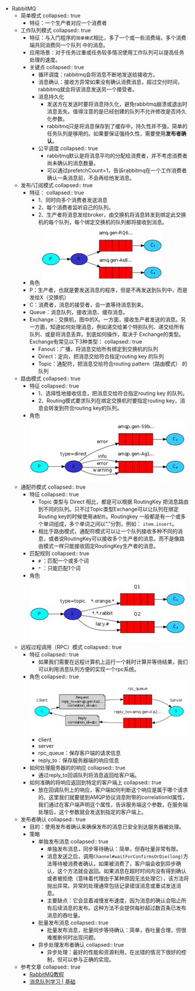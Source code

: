 - RabbitMQ
	- 简单模式
	  collapsed:: true
		- 特征：一个生产者对应一个消费者
	- 工作队列模式
	  collapsed:: true
		- 特征：与入门程序的`简单模式`相比，多了一个或一些消费端，多个消费端共同消费同一个队列 中的消息。
		- 应用场景：对于任务过重或任务较多情况使用工作队列可以提高任务处理的速度。
		- 关键点
		  collapsed:: true
			- 循环调度：rabbitmq会将消息不断地发送给接收方。
			- 消息确认：接收方异常如果没有确认消费消息，超过交付时间，rabbitmq就会将该消息发送另一个接受者。
			- 消息持久化
				- 发送方在发送时要将消息持久化，避免rabbitmq崩溃或退出时消息丢失。值得注意的是已经创建的队列不允许修改是否持久化参数。
				- rabbitmq只是将消息保存到了缓存中，持久性并不强，简单的任务队列是够用的。如果要保证强持久性，需要使用**发布者确认**。
			- 公平调度
			  collapsed:: true
				- rabbitmq默认是将消息平均的分配给消费者，并不考虑消费者尚未确认的消息数量。
				- 可以通过prefetchCount=1，告诉rabbitmq在一个工作消费者确认一条消息前，不会再给他发消息。
	- 发布/订阅模式
	  collapsed:: true
		- 特征：
		  collapsed:: true
			- 1、同时向多个消费者发送消息
			- 2、每个消费者监听自己的队列。
			- 2、生产者将消息发给broker，由交换机将消息转发到绑定此交换机的每个队列，每个绑定交换机的队列都将接收到消息。
		- 角色
		  ![发布订阅模式.png](../assets/发布订阅模式_1706260123797_0.png)
		- P：生产者，也就是要发送消息的程序，但是不再发送到队列中，而是发给X（交换机）
		- C：消费者，消息的接受者，会一直等待消息到来。
		- Queue：消息队列，接收消息、缓存消息。
		- Exchange：交换机，图中的X。一方面，接收生产者发送的消息。另一方面，知道如何处理消息，例如递交给某个特别队列、递交给所有队列、或是将消息丢弃。到底如何操作，取决于 Exchange的类型。Exchange有常见以下3种类型：
		  collapsed:: true
			- Fanout：广播，将消息交给所有绑定到交换机的队列
			- Direct：定向，把消息交给符合指定routing key 的队列
			- Topic：通配符，把消息交给符合routing pattern（路由模式） 的队列
	- 路由模式
	  collapsed:: true
		- 特征
		  collapsed:: true
			- 1、选择性地接收信息，把消息交给符合指定routing key 的队列。
			- 2、Routing模式要求队列在绑定交换机时要指定routing key，消息会转发到符合routing key的队列。
		- 角色
		  ![路由模式.png](../assets/路由模式_1706585063905_0.png)
	- 通配符模式
	  collapsed:: true
		- 特征
		  collapsed:: true
			- Topic 类型与 Direct 相比，都是可以根据 RoutingKey 把消息路由到不同的队列。只不过Topic类型Exchange可以让队列在绑定Routing key的时候使用`通配符`。Routingkey 一般都是有一个或多个单词组成，多个单词之间以”.”分割，例如： `item.insert`。
			- 相比于路由模式，通配符模式可以让一个队列接收多种不同的消息，或者说RoutingKey可以接收多个生产者的消息。而不是像路由模式一样只能接收固定RoutingKey生产者的消息。
		- 匹配规则
		  collapsed:: true
			- `#` ：匹配一个或多个词
			- `*` ：只能匹配1个词
		- 角色
		  ![通配符模式.png](../assets/通配符模式_1706602716173_0.png)
	- 远程过程调用（RPC）模式
	  collapsed:: true
		- 特征
		  collapsed:: true
			- 如果我们需要在远程计算机上运行一个耗时计算并等待结果，我们可以利用消息队列方便的实现一个rpc系统。
		- 角色
		  collapsed:: true
		  ![rpc模式.png](../assets/rpc模式_1706602863437_0.png)
			- client
			- server
			- rpc_queue：保存客户端的请求信息
			- reply_to：保存服务器端的响应信息
		- 如何处理服务器的的响应
		  collapsed:: true
			- 通过reply_to回调队列将消息返回给客户端。
		- 如何准确的将响应返回到特定的客户端上
		  collapsed:: true
			- 放在回调队列上的响应，客户端如何判断这个响应是属于哪个请求的。这里我们就要提到AMQP协议消息附带的correlationId属性，我们通过在客户端声明这个属性，告诉服务端这个参数，在服务端处理后，这个参数就会发送到指定的客户端上。
	- 发布者确认
	  collapsed:: true
		- 目的：使用发布者确认来确保发布的消息已安全到达服务器被处理。
		- 策略
			- 单独发布消息
			  collapsed:: true
				- 单独发布消息，同步等待确认：简单，但吞吐量非常有限。
				- 消息发送之后，调用`Channel#waitForConfirmsOrDie(long)`方法等待被消费者确认，如果被消费了，客户端会收到异步确认，这个方法就会返回。如果消息在超时时间内没有得到确认或者被拒绝（意味着代理由于某种原因无法处理它），该方法将抛出异常。异常的处理通常包括记录错误消息或重试发送消息。
				- 主要缺点：它会显着减慢发布速度，因为消息的确认会阻止所有后续消息的发布。这种方法不会提供每秒超过数百条已发布消息的吞吐量。
			- 批量发布消息
			  collapsed:: true
				- 批量发布消息，批量同步等待确认：简单，吞吐量合理，但很难推断何时出现问题。
			- 异步处理发布者确认
			  collapsed:: true
				- 异步处理：最好的性能和资源利用，在出错的情况下很好的控制，但可以参与正确的实现。
	- 参考文章
	  collapsed:: true
		- [RabbitMQ教程](https://juejin.cn/post/7071589818886520869#heading-48)
		- [消息队列学习 | 基础](https://www.sulvblog.cn/posts/tech/message_queue_foundation/)